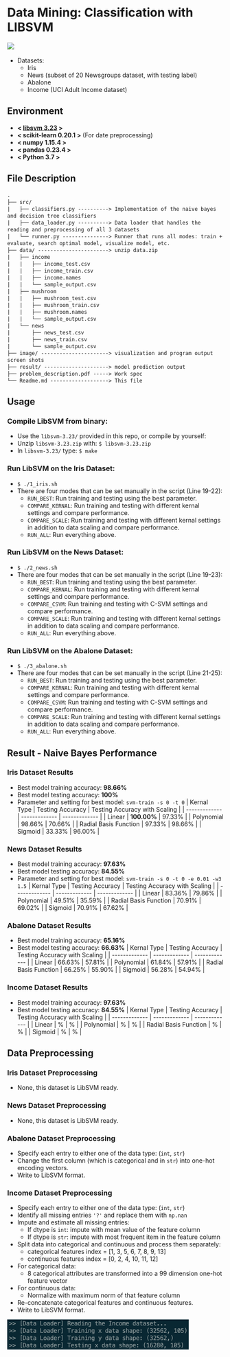 # Data Mining: Classification with LIBSVM
![](https://github.com/andi611/Naive-Bayes-and-Decision-Tree-Classifiers/blob/master/image/TREE_NEWS.png)
- Datasets:
    - Iris
    - News (subset of 20 Newsgroups dataset, with testing label)
    - Abalone
    - Income (UCI Adult Income dataset)


## Environment
* **< [libsvm 3.23](https://github.com/cjlin1/libsvm) >**
* **< scikit-learn 0.20.1 >** (For date preprocessing)
* **< numpy 1.15.4 >**
* **< pandas 0.23.4 >**
* **< Python 3.7 >**
 

## File Description
```
.
├── src/
|   ├── classifiers.py ----------> Implementation of the naive bayes and decision tree classifiers
|   ├── data_loader.py ----------> Data loader that handles the reading and preprocessing of all 3 datasets
|   └── runner.py ---------------> Runner that runs all modes: train + evaluate, search optimal model, visualize model, etc.
├── data/ -----------------------> unzip data.zip
|   ├── income
|   |   ├── income_test.csv
|   |   ├── income_train.csv
|   |   ├── income.names
|   |   └── sample_output.csv
|   ├── mushroom
|   |   ├── mushroom_test.csv
|   |   ├── mushroom_train.csv
|   |   ├── mushroom.names
|   |   └── sample_output.csv
|   └── news
|       ├── news_test.csv
|       ├── news_train.csv
|       └── sample_output.csv
├── image/ ----------------------> visualization and program output screen shots
├── result/ ---------------------> model prediction output
├── problem_description.pdf -----> Work spec
└── Readme.md -------------------> This file
```


## Usage
### Compile LibSVM from binary:
- Use the `libsvm-3.23/` provided in this repo, or compile by yourself: 
- Unzip `libsvm-3.23.zip` with: `$ libsvm-3.23.zip`
- In `libsvm-3.23/` type: `$ make`

### Run LibSVM on the Iris Dataset:
- `$ ./1_iris.sh`
- There are four modes that can be set manually in the script (Line 19-22):
	- `RUN_BEST`: Run training and testing using the best parameter.
	- `COMPARE_KERNAL`: Run training and testing with different kernal settings and compare performance.
	- `COMPARE_SCALE`: Run training and testing with different kernal settings in addition to data scaling and compare performance.
	- `RUN_ALL`: Run everything above.

### Run LibSVM on the News Dataset:
- `$ ./2_news.sh`
- There are four modes that can be set manually in the script (Line 19-23):
	- `RUN_BEST`: Run training and testing using the best parameter.
	- `COMPARE_KERNAL`: Run training and testing with different kernal settings and compare performance.
	- `COMPARE_CSVM`: Run training and testing with C-SVM settings and compare performance.
	- `COMPARE_SCALE`: Run training and testing with different kernal settings in addition to data scaling and compare performance.
	- `RUN_ALL`: Run everything above.

### Run LibSVM on the Abalone Dataset:
- `$ ./3_abalone.sh`
- There are four modes that can be set manually in the script (Line 21-25):
	- `RUN_BEST`: Run training and testing using the best parameter.
	- `COMPARE_KERNAL`: Run training and testing with different kernal settings and compare performance.
	- `COMPARE_CSVM`: Run training and testing with C-SVM settings and compare performance.
	- `COMPARE_SCALE`: Run training and testing with different kernal settings in addition to data scaling and compare performance.
	- `RUN_ALL`: Run everything above.


## Result - Naive Bayes Performance

### Iris Dataset Results
- Best model training accuracy: **98.66%**
- Best model testing accuracy: **100%**
- Parameter and setting for best model: `svm-train -s 0 -t 0`
| Kernal Type  | Testing Accuracy | Testing Accuracy with Scaling |
| ------------- | ------------- | ------------- |
| Linear | **100.00%** | 97.33% |
| Polynomial | 98.66% | 70.66% |
| Radial Basis Function | 97.33% | 98.66% |
| Sigmoid  | 33.33% | 96.00% |


### News Dataset Results
- Best model training accuracy: **97.63%**
- Best model testing accuracy: **84.55%**
- Parameter and setting for best model: `svm-train -s 0 -t 0 -e 0.01 -w3 1.5`
| Kernal Type  | Testing Accuracy | Testing Accuracy with Scaling |
| ------------- | ------------- | ------------- |
| Linear | 83.36% | 79.86% |
| Polynomial | 49.51% | 35.59% |
| Radial Basis Function | 70.91% | 69.02% |
| Sigmoid  | 70.91% | 67.62% |

### Abalone Dataset Results
- Best model training accuracy: **65.16%**
- Best model testing accuracy: **66.63%**
| Kernal Type  | Testing Accuracy | Testing Accuracy with Scaling |
| ------------- | ------------- | ------------- |
| Linear | 66.63% | 57.81% |
| Polynomial | 61.84% | 57.91% |
| Radial Basis Function | 66.25% | 55.90% |
| Sigmoid  | 56.28% | 54.94% |

### Income Dataset Results
- Best model training accuracy: **97.63%**
- Best model testing accuracy: **84.55%**
| Kernal Type  | Testing Accuracy | Testing Accuracy with Scaling |
| ------------- | ------------- | ------------- |
| Linear | % | % |
| Polynomial | % | % |
| Radial Basis Function | % | % |
| Sigmoid  | % | % |

## Data Preprocessing

### Iris Dataset Preprocessing
- None, this dataset is LibSVM ready.

### News Dataset Preprocessing
- None, this dataset is LibSVM ready.

### Abalone Dataset Preprocessing
- Specify each entry to either one of the data type: (`int`, `str`)
- Change the first column (which is categorical and in `str`) into one-hot encoding vectors.
- Write to LibSVM format.

### Income Dataset Preprocessing
- Specify each entry to either one of the data type: (`int`, `str`)
- Identify all missing entries `'?'` and replace them with `np.nan`
- Impute and estimate all missing entries:
    - If dtype is `int`: impute with mean value of the feature column
    - If dtype is `str`: impute with most frequent item in the feature column
- Split data into categorical and continuous and process them separately:
    - categorical features index = [1, 3, 5, 6, 7, 8, 9, 13]
    - continuous features index = [0, 2, 4, 10, 11, 12]
- For categorical data:
    - 8 categorical attributes are transformed into a 99 dimension one-hot feature vector
- For continuous data:
    - Normalize with maximum norm of that feature column
- Re-concatenate categorical features and continuous features.
- Write to LibSVM format.


<img src=https://github.com/andi611/Naive-Bayes-and-Decision-Tree-Classifiers/blob/master/image/income_preprocessing.png width="423" height="70">